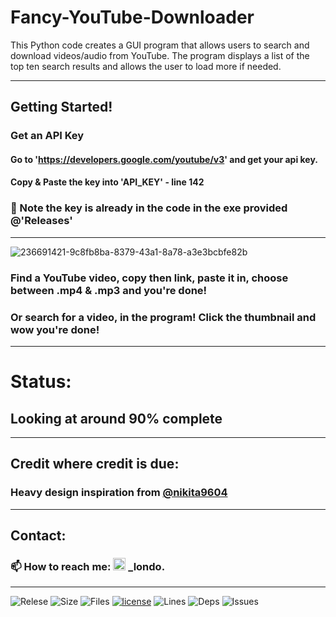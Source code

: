 # Fancy-YouTube-Downloader
This Python code creates a GUI program that allows users to search and download videos/audio from YouTube. The program displays a list of the top ten search results and allows the user to load more if needed.

---

## Getting Started!

### Get an API Key
#### Go to 'https://developers.google.com/youtube/v3' and get your api key. 
#### Copy & Paste the key into 'API_KEY' - line 142
### 📔 Note the key is already in the code in the exe provided @'Releases'

---

![236691421-9c8fb8ba-8379-43a1-8a78-a3e3bcbfe82b](https://user-images.githubusercontent.com/109172537/236692013-b9bd6185-c50a-444f-8c74-262e823d8b0d.jpg)

### Find a YouTube video, copy then link, paste it in, choose between .mp4 & .mp3 and you're done!
### Or search for a video, in the program! Click the thumbnail and wow you're done!

---

# Status:

## Looking at around 90% complete

---

## Credit where credit is due:

### Heavy design inspiration from [@nikita9604](https://github.com/nikita9604)

---

## Contact:

### :mailbox: How to reach me: <img src="https://user-images.githubusercontent.com/109172537/209095400-8f9c465d-914b-4303-919e-4f449469b223.png" width="20"> _londo.

---

![Relese](https://img.shields.io/github/v/release/Londopy/Fancy-YouTube-Downloader) 
![Size](https://img.shields.io/github/languages/code-size/Londopy/Fancy-YouTube-Downloader) 
![Files](https://img.shields.io/github/directory-file-count/Londopy/Fancy-YouTube-Downloader) 
[![license](https://img.shields.io/badge/license-MIT-blue.svg)](https://github.com/Londopy/Fancy-YouTube-Downloader/blob/main/LICENSE) 
![Lines](https://img.shields.io/tokei/lines/github/Londopy/Fancy-YouTube-Downloader) 
![Deps](https://img.shields.io/hackage-deps/v/cond) 
![Issues](https://img.shields.io/github/issues/Londopy/Fancy-YouTube-Downloader) 
